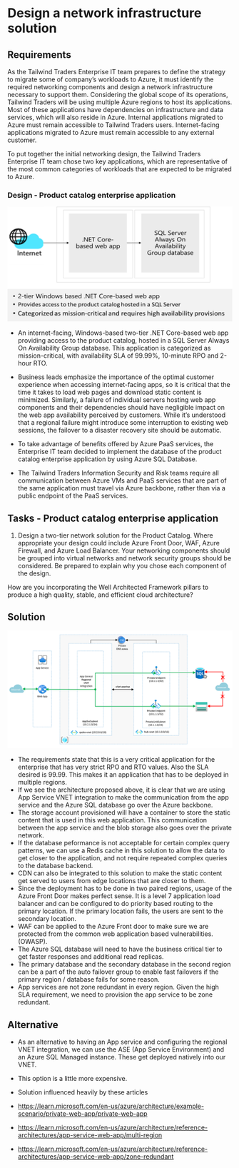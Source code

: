 
# Design a network infrastructure solution  

## Requirements

As the Tailwind Traders Enterprise IT team prepares to define the strategy to migrate some of company’s workloads to Azure, it must identify the required networking components and design a network infrastructure necessary to support them. Considering the global scope of its operations, Tailwind Traders will be using multiple Azure regions to host its applications. Most of these applications have dependencies on infrastructure and data services, which will also reside in Azure. Internal applications migrated to Azure must remain accessible to Tailwind Traders users. Internet-facing applications migrated to Azure must remain accessible to any external customer. 

To put together the initial networking design, the Tailwind Traders Enterprise IT team chose two key applications, which are representative of the most common categories of workloads that are expected to be migrated to Azure.  

### Design - Product catalog enterprise application

![Product catalog architecture](media/catalog.png)

- An internet-facing, Windows-based two-tier .NET Core-based web app providing access to the product catalog, hosted in a SQL Server Always On Availability Group database. This application is categorized as mission-critical, with availability SLA of 99.99%, 10-minute RPO and 2-hour RTO. 

-	Business leads emphasize the importance of the optimal customer experience when accessing internet-facing apps, so it is critical that the time it takes to load web pages and download static content is minimized. Similarly, a failure of individual servers hosting web app components and their dependencies should have negligible impact on the web app availability perceived by customers. While it’s understood that a regional failure might introduce some interruption to existing web sessions, the failover to a disaster recovery site should be automatic.

- To take advantage of benefits offered by Azure PaaS services, the Enterprise IT team decided to implement the database of the product catalog enterprise application by using Azure SQL Database. 

- The Tailwind Traders Information Security and Risk teams require all communication between Azure VMs and PaaS services that are part of the same application must travel via Azure backbone, rather than via a public endpoint of the PaaS services. 

## Tasks - Product catalog enterprise application

1. Design a two-tier network solution for the Product Catalog. Where appropriate your design could include Azure Front Door, WAF, Azure Firewall, and Azure Load Balancer. Your networking components should be grouped into virtual networks and network security groups should be considered. Be prepared to explain why you chose each component of the design. 

How are you incorporating the Well Architected Framework pillars to produce a high quality, stable, and efficient cloud architecture?

## Solution 

![Product catalog architecture](media/app-sql-integration.png)

* The requirements state that this is a very critical application for the enterprise that has very strict RPO and RTO values. Also the SLA desired is 99.99. This makes it an application that has to be deployed in multiple regions. 
* If we see the architecture proposed above, it is clear that we are using App Service VNET integration to make the communication from the app service and the Azure SQL database go over the Azure backbone. 
* The storage account provisioned will have a container to store the static content that is used in this web application. This communication between the app service and the blob storage also goes over the private network. 
* If the database peformance is not acceptable for certain complex query patterns, we can use a Redis cache in this solution to allow the data to get closer to the application, and not require repeated complex queries to the database backend. 
* CDN can also be integrated to this solution to make the static content get served to users from edge locations that are closer to them. 
* Since the deployment has to be done in two paired regions, usage of the Azure Front Door makes perfect sense. It is a level 7 application load balancer and can be configured to do priority based routing to the primary location. If the primary location fails, the users are sent to the secondary location. 
* WAF can be applied to the Azure Front door to make sure we are protected from the common web application based vulnerabilities. (OWASP).
* The Azure SQL database will need to have the business critical tier to get faster responses and additional read replicas. 
* The primary database and the secondary database in the second region can be a part of the auto failover group to enable fast failovers if the primary region / database fails for some reason. 
* App services are not zone redundant in every region. Given the high SLA requirement, we need to provision the app service to be zone redundant. 


## Alternative
* As an alternative to having an App service and configuring the regional VNET integration, we can use the ASE (App Service Environment) and an Azure SQL Managed instance. These get deployed natively into our VNET.
* This option is a little more expensive.

* Solution influenced heavily by these articles
* https://learn.microsoft.com/en-us/azure/architecture/example-scenario/private-web-app/private-web-app
* https://learn.microsoft.com/en-us/azure/architecture/reference-architectures/app-service-web-app/multi-region
* https://learn.microsoft.com/en-us/azure/architecture/reference-architectures/app-service-web-app/zone-redundant
